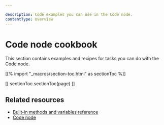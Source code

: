 ```yaml
---

description: Code examples you can use in the Code node.
contentType: overview
---
```


# Code node cookbook

This section contains examples and recipes for tasks you can do with the Code node.

[[% import "_macros/section-toc.html" as sectionToc %]]

[[ sectionToc.sectionToc(page) ]]

## Related resources

* [Built-in methods and variables reference](/code/builtin/overview.md)
* [Code node](/code/code-node.md)

